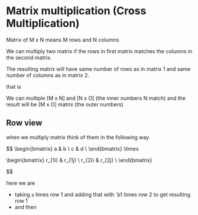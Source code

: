 # Matrix multiplication (Cross Multiplication)

Matrix of M x N means M rows and N columns

We can multiply two matrix if the rows in first matrix matches the columns in the second matrix.

The resulting matrix will have same number of rows as in matrix 1 and same number of columns as in matrix 2.

that is

We can multiple [M x N] and [N x O] (the inner numbers N match)
and the result will be [M x O] matrix (the outer numbers)

## Row view

when we multiply matrix think of them in the following way


$$
\begin{bmatrix}
a & b \\
c & d \\
\end{bmatrix}
\times

\begin{bmatrix}
r_{1i} & r_{1j} \\
r_{2i} & r_{2j} \\
\end{bmatrix}

$$

here we are 
* taking `a` times row 1 and adding that with `b1 times row 2 to get resulting row 1
* and then 
